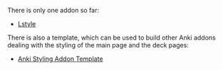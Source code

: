 There is only one addon so far:

 - [Lstyle](https://github.com/Eltaurus-Lt/Lt-Anki-Addons/tree/main/Lstyle)

There is also a template, which can be used to build other Anki addons dealing with the styling of the main page and the deck pages:

 - [Anki Styling Addon Template](https://github.com/Eltaurus-Lt/Lt-Anki-Addons/tree/main/Anki%20Styling%20Addon%20Template)
